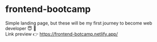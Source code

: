 # frontend-bootcamp
Simple landing page, but these will be my first journey to become web developer :innocent:	 :open_hands:	
Link preview :point_right:	https://frontend-botcamp.netlify.app/
